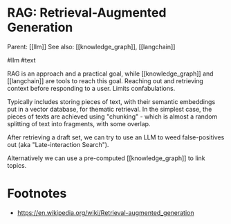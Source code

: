 # RAG: Retrieval-Augmented Generation

Parent: [[llm]]
See also: [[knowledge_graph]], [[langchain]]

#llm #text


RAG is an approach and a practical goal, while [[knowledge_graph]] and [[langchain]] are tools to reach this goal. Reaching out and retrieving context before responding to a user. Limits confabulations.

Typically includes storing pieces of text, with their semantic embeddings put in a vector database, for thematic retrieval. In the simplest case, the pieces of texts are achieved using "chunking" - which is almost a random splitting of text into fragments, with some overlap.

After retrieving a draft set, we can try to use an LLM to weed false-positives out (aka "Late-interaction Search").

Alternatively we can use a pre-computed [[knowledge_graph]] to link topics.

# Footnotes

* https://en.wikipedia.org/wiki/Retrieval-augmented_generation